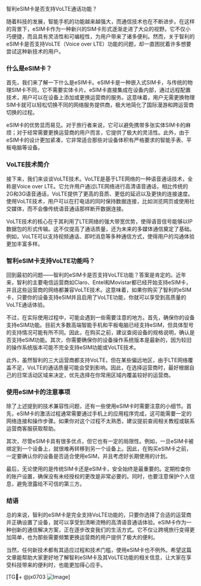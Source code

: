 智利eSIM卡是否支持VoLTE通话功能？

随着科技的发展，智能手机的功能越来越强大，而通信技术也在不断进步。在这样的背景下，eSIM卡作为一种新兴的SIM卡形式逐渐走进了大众的视野。它不仅小巧便捷，而且具有灵活性和可编程性，为用户带来了诸多便利。然而，关于智利的eSIM卡是否支持VoLTE（Voice over LTE）功能的问题，却一直困扰着许多想要尝试这种新技术的用户。

### 什么是eSIM卡？

首先，我们来了解一下什么是eSIM卡。eSIM卡是一种嵌入式SIM卡，与传统的物理SIM卡不同，它不需要实体卡片。eSIM卡直接集成在设备内部，通过远程配置技术，用户可以在设备上添加或更换运营商的服务。这意味着，用户无需更换物理SIM卡就可以轻松切换不同的网络服务提供商，极大地简化了国际漫游和跨运营商切换的过程。

eSIM卡的优势显而易见。对于旅行者来说，它可以避免携带多张实体SIM卡的麻烦；对于经常需要更换运营商的用户而言，它提供了极大的灵活性。此外，由于eSIM卡的设计更加紧凑，它非常适合那些对设备体积有严格要求的智能手表、平板电脑等设备。

### VoLTE技术简介

接下来，我们来谈谈VoLTE技术。VoLTE是基于LTE网络的一种语音通话技术，全称是Voice over LTE。它允许用户通过LTE网络进行高清语音通话，相比传统的2G和3G语音通话，VoLTE提供了更高的音质、更低的延迟以及更快的连接速度。使用VoLTE技术，用户可以在打电话的同时保持数据连接，比如浏览网页或使用社交媒体，而不会像传统语音通话那样断开数据连接。

VoLTE技术的核心在于其利用了LTE网络的强大带宽优势，使得语音信号能够以IP数据包的形式传输。这不仅提高了通话质量，还为未来的多媒体通信奠定了基础。例如，VoLTE可以支持视频通话、即时消息等多种通信方式，使得用户的沟通体验更加丰富多样。

### 智利eSIM卡支持VoLTE功能吗？

回到最初的问题——智利的eSIM卡是否支持VoLTE功能？答案是肯定的。近年来，智利的主要电信运营商如Claro、Entel和Movistar都已经开始支持eSIM卡，并且这些运营商的网络都兼容VoLTE技术。这意味着，如果你购买了智利的eSIM卡，只要你的设备支持eSIM并且启用了VoLTE功能，你就可以享受到高质量的VoLTE通话体验。

不过，在实际使用过程中，可能会遇到一些需要注意的地方。首先，确保你的设备支持eSIM功能。目前大多数高端智能手机和平板电脑已经支持eSIM，但具体型号的支持情况可能有所不同。因此，在购买之前，建议查阅设备的规格说明，确认是否支持eSIM功能。其次，你需要确保你的设备操作系统版本是最新的，因为较旧的操作系统版本可能不完全支持eSIM功能或VoLTE技术。

此外，虽然智利的三大运营商都支持VoLTE，但在某些偏远地区，由于LTE网络覆盖不足，VoLTE的通话质量可能会受到影响。因此，在选择运营商时，最好根据自己的日常活动区域来决定，优先选择在你常用区域内覆盖较好的运营商。

### 使用eSIM卡的注意事项

除了上述提到的技术兼容性问题，还有一些使用eSIM卡时需要注意的小细节。首先，eSIM卡的激活过程通常需要通过手机上的应用程序完成，这可能需要一定的网络连接和操作步骤。如果你对这个过程不太熟悉，建议提前查阅相关教程或联系运营商客服获取帮助。

其次，尽管eSIM卡具有很多优点，但它也有一定的局限性。例如，一旦eSIM卡被绑定到一个设备上，就很难再转移到另一个设备上。因此，在购买eSIM卡之前，一定要确认你的设备是否适合使用eSIM，并且考虑好长期使用的计划。

最后，无论使用的是传统SIM卡还是eSIM卡，安全始终是最重要的。定期检查你的账户设置，确保没有未经授权的更改是非常必要的。同时，也要注意保护个人信息，避免泄露给不可信的第三方。

### 结语

总的来说，智利的eSIM卡是完全支持VoLTE功能的，只要你选择了合适的运营商并正确设置了设备，就可以享受到清晰流畅的高清语音通话体验。eSIM卡作为一种创新的通信解决方案，正在逐步改变我们的生活方式。它不仅让跨境旅行变得更加简单，也为那些需要频繁更换运营商的用户提供了极大的便利。

当然，任何新技术都有其适应过程和技术门槛，使用eSIM卡也不例外。希望这篇文章能帮助大家更好地了解智利eSIM卡及其VoLTE功能的相关信息，让大家在享受科技带来的便利时，也能更加得心应手。

[TG💪+ @jx0703 ![Image](https://github.com/user-attachments/assets/dbca1d08-cadb-493c-b0ec-ad6f7a83f270)]